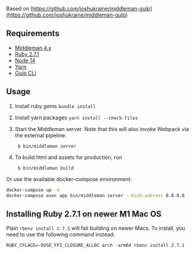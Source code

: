 Based on [https://github.com/joshukraine/middleman-gulp](https://github.com/joshukraine/middleman-gulp)

Requirements
------------

* [Middleman 4.x](https://middlemanapp.com/)
* [Ruby 2.7.1](https://www.ruby-lang.org)
* [Node 14](https://nodejs.org/en/)
* [Yarn](https://yarnpkg.com/)
* [Gulp CLI](https://www.npmjs.com/package/gulp-cli)

Usage
-----

1. Install ruby gems `bundle install`

2. Install yarn packages `yarn install --check-files`

3. Start the Middleman server. Note that this will also invoke Webpack via the external pipeline.

        $ bin/middleman server

4. To build html and assets for production, run

        $ bin/middleman build

Or use the available docker-compose environment:

```bash
docker-compose up -d
docker-compose exec app bin/middleman server --bind-address 0.0.0.0
```

Installing Ruby 2.7.1 on newer M1 Mac OS
----------------------------------------

Plain `rbenv install 2.7.1` will fail building on newer Macs.
To install, you need to use the following command instead:

`RUBY_CFLAGS=-DUSE_FFI_CLOSURE_ALLOC arch -arm64 rbenv install 2.7.1`
